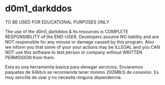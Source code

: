 # d0m1_darkddos
TO BE USED FOR EDUCATIONAL PURPOSES ONLY

The use of the d0m1_darkddos & its resources is COMPLETE RESPONSIBILITY of the END-USER. Developers assume NO liability and are NOT responsible for any misuse or damage caused by this program. 
Also we inform you that some of your your actions may be ILLEGAL and you CAN NOT use this software to test person or company without WRITTEN PERMISSION from them.

Esta es una herramienta basica para denegar servicios. Enviaremos paquetes de 64kb/s se recomienda tener minimo 200MB/S de conexion.
Es muy sencilla de usar y no necesita ninguna dependencia.
